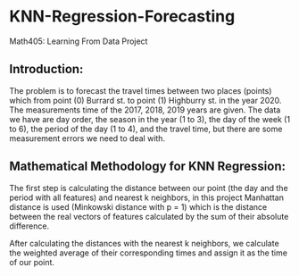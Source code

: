 # KNN-Regression-Forecasting
Math405: Learning From Data Project

## Introduction:

The problem is to forecast the travel times between two places (points) which from point (0) Burrard st. to point (1) Highburry st. in the year 2020. The measurements time of the 2017, 2018, 2019 years are given.
The data we have are day order, the season in the year (1 to 3), the day of the week (1 to 6), the period of the day (1 to 4), and the travel time, but there are some measurement errors we need to deal with.


## Mathematical Methodology for KNN Regression:

The first step is calculating the distance between our point (the day and the period with all features) and nearest k neighbors, in this project Manhattan distance is used (Minkowski distance with p = 1) which is the distance between the real vectors of features calculated by the sum of their absolute difference.

After calculating the distances with the nearest k neighbors, we calculate the weighted average of their corresponding times and assign it as the time of our point.

